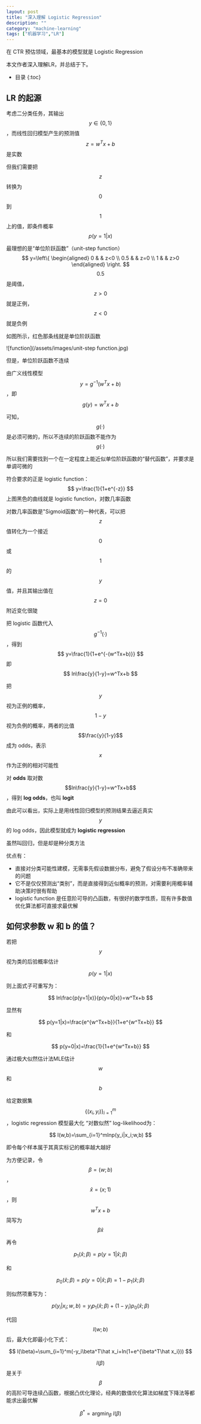 ```yaml
---
layout: post
title: "深入理解 Logistic Regression"
description: ""
category: "machine-learning"
tags: ["机器学习","LR"]
---
```


在 CTR 预估领域，最基本的模型就是 Logistic Regression

本文作者深入理解LR，并总结于下。

* 目录
{:toc}

## LR 的起源

考虑二分类任务，其输出 $$y\in\{0,1\}$$ ，而线性回归模型产生的预测值 $$z=w^Tx+b$$ 是实数

但我们需要把 $$z$$ 转换为 $$0$$ 到 $$1$$ 上的值，即条件概率 
$$
p(y=1|x)
$$



最理想的是“单位阶跃函数”（unit-step function）
$$
y=\left\{
\begin{aligned}
0 & & z<0 \\
0.5 & & z=0 \\
1 & & z>0
\end{aligned}
\right.
$$
$$0.5$$ 是阈值，$$z>0$$ 就是正例，$$z<0$$ 就是负例

如图所示，红色那条线就是单位阶跃函数

![function](/assets/images/unit-step function.jpg)



但是，单位阶跃函数不连续

由广义线性模型 $$y=g^{-1}(w^Tx+b)$$ ，即 $$g(y)=w^Tx+b$$

可知，$$g(·)$$ 是必须可微的，所以不连续的阶跃函数不能作为 $$g(·)$$



所以我们需要找到一个在一定程度上能近似单位阶跃函数的“替代函数”，并要求是单调可微的

符合要求的正是 logistic function：
$$
y=\frac{1}{1+e^{-z}}
$$
上图黑色的曲线就是 logistic function，对数几率函数

对数几率函数是"Sigmoid函数"的一种代表，可以把 $$z$$ 值转化为一个接近 $$0$$ 或 $$1$$ 的 $$y$$ 值，并且其输出值在 $$z=0$$ 附近变化很陡

把 logistic 函数代入 $$g^{-1}(·)$$，得到
$$
y=\frac{1}{1+e^{-(w^Tx+b)}}
$$
即
$$
ln\frac{y}{1-y}=w^Tx+b
$$


把 $$y$$ 视为正例的概率，$$1-y$$ 视为负例的概率，两者的比值 $$\frac{y}{1-y}$$ 成为 odds，表示 $$x$$ 作为正例的相对可能性

对 **odds** 取对数 $$ln\frac{y}{1-y}=w^Tx+b$$ ，得到 **log odds**，也叫 **logit**



由此可以看出，实际上是用线性回归模型的预测结果去逼近真实 $$y$$ 的 log odds，因此模型就成为 **logistic regression**

虽然叫回归，但是却是种分类方法

优点有：

- 直接对分类可能性建模，无需事先假设数据分布，避免了假设分布不准确带来的问题
- 它不是仅仅预测出“类别”，而是直接得到近似概率的预测，对需要利用概率辅助决策时很有帮助
- logistic function 是任意阶可导的凸函数，有很好的数学性质，现有许多数值优化算法都可直接求最优解



## 如何求参数 w 和 b 的值？

若把 $$y$$ 视为类的后验概率估计 

$$
p(y=1|x)
$$

则上面式子可重写为：

$$
ln\frac{p(y=1|x)}{p(y=0|x)}=w^Tx+b
$$


显然有

$$
p(y=1|x)=\frac{e^{w^Tx+b}}{1+e^{w^Tx+b}}
$$


和

$$
p(y=0|x)=\frac{1}{1+e^{w^Tx+b}}
$$


通过极大似然估计法MLE估计 $$w$$ 和 $$b$$

给定数据集 $$\{(x_i,y_i)\}_{i=1}^m$$，logistic regression 模型最大化 “对数似然” log-likelihood为：

$$
l(w,b)=\sum_{i=1}^mlnp(y_i|x_i;w,b)
$$


即令每个样本属于其真实标记的概率越大越好

为方便记录，令 $$\beta=(w;b)$$，$$\hat x=(x;1)$$ ，则 $$w^Tx+b$$ 简写为 $$\beta\hat x$$

再令 

$$
p_1(\hat x;\beta)=p(y=1|\hat x;\beta)
$$


和

$$
p_0(\hat x;\beta)=p(y=0|\hat x;\beta)=1-p_1(\hat x;\beta)
$$


则似然项重写为：

$$
p(y_i|x_i;w,b)=y_ip_1(\hat x;\beta)+(1-y_i)p_0(\hat x;\beta)
$$


代回 $$l(w;b)$$ 后，最大化即最小化下式：

$$
l(\beta)=\sum_{i=1}^m(-y_i\beta^T\hat x_i+ln(1+e^{\beta^T\hat x_i}))
$$


$$l(\beta)$$ 是关于 $$\beta$$ 的高阶可导连续凸函数，根据凸优化理论，经典的数值优化算法如梯度下降法等都能求出最优解

$$
\beta^*=\begin{equation}
	\mathop{\arg\min}_{\beta} \ l(\beta)
\end{equation}
$$







